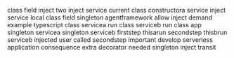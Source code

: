 class field inject two inject service current class constructora service inject service local class field singleton agentframework allow inject demand example typescript class servicea run class serviceb run class app singleton servicea singleton serviceb firststep thisarun secondstep thisbrun serviceb injected user called secondstep important develop serverless application consequence extra decorator needed singleton inject transit